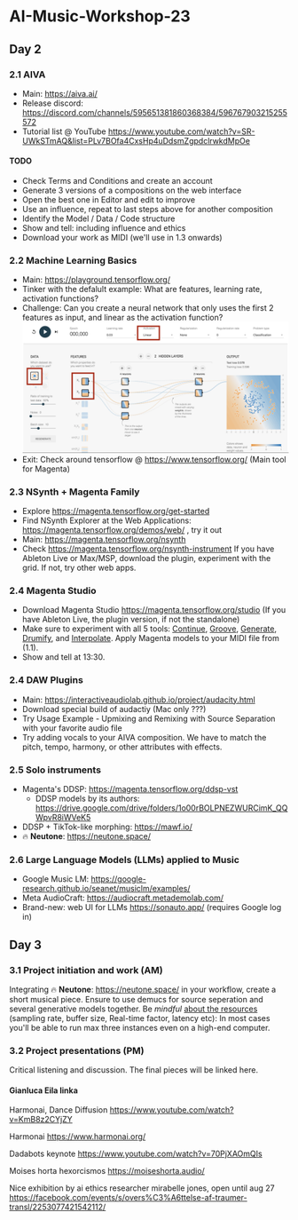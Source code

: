 # AI-Music-Workshop-23

## Day 2

### 2.1 AIVA 

- Main: https://aiva.ai/
- Release discord: https://discord.com/channels/595651381860368384/596767903215255572
- Tutorial list @ YouTube
  https://www.youtube.com/watch?v=SR-UWkSTmAQ&list=PLv7BOfa4CxsHp4uDdsmZgpdclrwkdMpOe

#### TODO

- Check Terms and Conditions and create an account
- Generate 3 versions of a compositions on the web interface
- Open the best one in Editor and edit to improve
- Use an influence, repeat to last steps above for another composition
- Identify the Model / Data / Code structure
- Show and tell: including influence and ethics
- Download your work as MIDI (we'll use in 1.3 onwards)

### 2.2 Machine Learning Basics 

- Main: https://playground.tensorflow.org/
- Tinker with the defalult example: What are features, learning rate, activation functions?
- Challenge: Can you create a neural network that only uses the first 2 features as input, and linear as the activation function?
  ![1692675074232](image/README/1692675074232.png)
- Exit: Check around tensorflow @ https://www.tensorflow.org/ (Main tool for Magenta)

### 2.3 NSynth + Magenta Family 

- Explore https://magenta.tensorflow.org/get-started
- Find NSynth Explorer at the Web Applications: https://magenta.tensorflow.org/demos/web/ , try it out
- Main: https://magenta.tensorflow.org/nsynth
- Check https://magenta.tensorflow.org/nsynth-instrument If you have Ableton Live or Max/MSP, download the plugin, experiment with the grid. If not, try other web apps.

### 2.4 Magenta Studio 
- Download Magenta Studio https://magenta.tensorflow.org/studio (If you have Ableton Live, the plugin version, if not the standalone)
- Make sure to experiment with all 5 tools: [Continue](https://magenta.tensorflow.org/studio/standalone#continue), [Groove](https://magenta.tensorflow.org/studio/standalone#groove), [Generate](https://magenta.tensorflow.org/studio/standalone#generate), [Drumify](https://magenta.tensorflow.org/studio/standalone#drumify), and [Interpolate](https://magenta.tensorflow.org/studio/standalone#interpolate). Apply Magenta models to your MIDI file from (1.1).
- Show and tell at 13:30.

### 2.4 DAW Plugins

- Main: https://interactiveaudiolab.github.io/project/audacity.html
- Download special build of audactiy (Mac only ???)
- Try Usage Example - Upmixing and Remixing with Source Separation with your favorite audio file
- Try adding vocals to your AIVA composition. We have to match the pitch, tempo, harmony, or other attributes with effects.

### 2.5 Solo instruments
- Magenta's DDSP: https://magenta.tensorflow.org/ddsp-vst
  - DDSP models by its authors: https://drive.google.com/drive/folders/1o00rBOLPNEZWURCimK_QQWpvR8iWVeK5 
- DDSP + TikTok-like morphing: https://mawf.io/
- 🔥 **Neutone**: https://neutone.space/ 

### 2.6 Large Language Models (LLMs) applied to Music

* Google Music LM: https://google-research.github.io/seanet/musiclm/examples/
* Meta AudioCraft: https://audiocraft.metademolab.com/
* Brand-new: web UI for LLMs https://sonauto.app/ (requires Google log in)

## Day 3

### 3.1 Project initiation and work (AM)

Integrating 🔥 **Neutone**: https://neutone.space/ in your workflow, create a short musical piece. Ensure to use demucs for source seperation and several generative models together. Be *mindful* [about the resources](https://github.com/QosmoInc/neutone_sdk/pull/48) (sampling rate, buffer size, Real-time factor, latency etc): In most cases you'll be able to run max three instances even on a high-end computer. 

### 3.2 Project presentations (PM)

Critical listening and discussion. The final pieces will be linked here.

#### Gianluca Eila linka
Harmonai, Dance Diffusion
https://www.youtube.com/watch?v=KmB8z2CYjZY

Harmonai
https://www.harmonai.org/

Dadabots keynote
https://www.youtube.com/watch?v=70PjXAOmQIs

Moises horta hexorcismos
https://moiseshorta.audio/

Nice exhibition by ai ethics researcher mirabelle jones, open until aug 27
https://facebook.com/events/s/overs%C3%A6ttelse-af-traumer-transl/2253077421542112/
